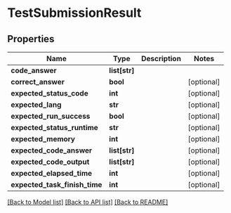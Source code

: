 # TestSubmissionResult

## Properties
Name | Type | Description | Notes
------------ | ------------- | ------------- | -------------
**code_answer** | **list[str]** |  | 
**correct_answer** | **bool** |  | [optional] 
**expected_status_code** | **int** |  | [optional] 
**expected_lang** | **str** |  | [optional] 
**expected_run_success** | **bool** |  | [optional] 
**expected_status_runtime** | **str** |  | [optional] 
**expected_memory** | **int** |  | [optional] 
**expected_code_answer** | **list[str]** |  | [optional] 
**expected_code_output** | **list[str]** |  | [optional] 
**expected_elapsed_time** | **int** |  | [optional] 
**expected_task_finish_time** | **int** |  | [optional] 

[[Back to Model list]](../README.md#documentation-for-models) [[Back to API list]](../README.md#documentation-for-api-endpoints) [[Back to README]](../README.md)

